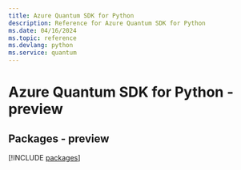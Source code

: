 ```yaml
---
title: Azure Quantum SDK for Python
description: Reference for Azure Quantum SDK for Python
ms.date: 04/16/2024
ms.topic: reference
ms.devlang: python
ms.service: quantum
---
```

# Azure Quantum SDK for Python - preview
## Packages - preview
[!INCLUDE [packages](quantum-index.md)]
